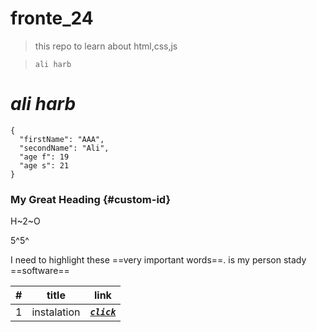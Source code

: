 # fronte_24
> this repo to learn about html,css,js

>`ali harb`
# *ali harb*

`````
{
  "firstName": "AAA",
  "secondName": "Ali",
  "age f": 19
  "age s": 21
}
`````

### My Great Heading {#custom-id}

H~2~O

5^5^

I need to highlight these ==very important words==.
is my person stady ==software==

|#|title|link|
|-|-|-|
|1|instalation|[***`click`***](classes/class1.md)|